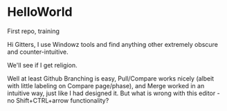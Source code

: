 # HelloWorld
First repo, training

Hi Gitters, I use Windowz tools and find anything other extremely obscure and counter-intuitive.

We'll see if I get religion.

Well at least Github Branching is easy, Pull/Compare works nicely (albeit with little labeling on Compare page/phase), and Merge worked in an intuitive way, just like I had designed it. But what is wrong with this editor - no Shift+CTRL+arrow functionality?
